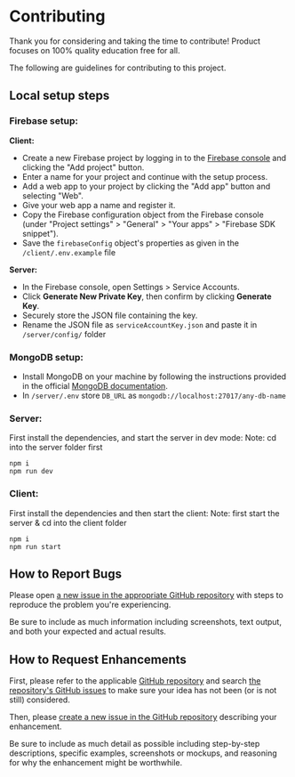 # Contributing

Thank you for considering and taking the time to contribute! Product focuses on 100% quality education free for all.

The following are guidelines for contributing to this project.

## Local setup steps

### Firebase setup:
**Client:**
- Create a new Firebase project by logging in to the [Firebase console](https://console.firebase.google.com/) and clicking the "Add project" button.
- Enter a name for your project and continue with the setup process.
- Add a web app to your project by clicking the "Add app" button and selecting "Web".
- Give your web app a name and register it.
- Copy the Firebase configuration object from the Firebase console (under "Project settings" > "General" > "Your apps" > "Firebase SDK snippet").
- Save the `firebaseConfig` object's properties as given in the `/client/.env.example` file

**Server:**
- In the Firebase console, open Settings > Service Accounts.
- Click **Generate New Private Key**, then confirm by clicking **Generate Key**.
- Securely store the JSON file containing the key.
- Rename the JSON file as `serviceAccountKey.json` and paste it in `/server/config/` folder

### MongoDB setup:
- Install MongoDB on your machine by following the instructions provided in the official [MongoDB documentation](https://docs.mongodb.com/manual/installation/).
- In `/server/.env` store `DB_URL` as `mongodb://localhost:27017/any-db-name`

### Server:
First install the dependencies, and start the server in dev mode:
Note: cd into the server folder first
```
npm i
npm run dev

```

### Client:
First install the dependencies and then start the client:
Note: first start the server & cd into the client folder
```
npm i
npm run start
```


## How to Report Bugs

Please open [a new issue in the appropriate GitHub repository][new-issue] with steps to reproduce the problem you're experiencing.

Be sure to include as much information including screenshots, text output, and both your expected and actual results.

## How to Request Enhancements

First, please refer to the applicable [GitHub repository][github-repo] and search [the repository's GitHub issues][issues-list] to make sure your idea has not been (or is not still) considered.

Then, please [create a new issue in the GitHub repository][new-issue] describing your enhancement.

Be sure to include as much detail as possible including step-by-step descriptions, specific examples, screenshots or mockups, and reasoning for why the enhancement might be worthwhile.

[new-issue]: https://github.com/wemakedevs/roadmap-runner/issues/new/choose
[github-repo]: https://github.com/wemakedevs/roadmap-runner/
[issues-list]: https://github.com/wemakedevs/roadmap-runner/issues
